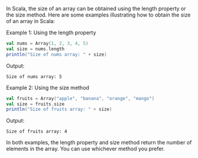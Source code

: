 In Scala, the size of an array can be obtained using the length property or the size method. Here are some examples illustrating how to obtain the size of an array in Scala:

Example 1: Using the length property

```scala
val nums = Array(1, 2, 3, 4, 5)
val size = nums.length
println("Size of nums array: " + size)
```

Output:
```
Size of nums array: 5
```

Example 2: Using the size method

```scala
val fruits = Array("apple", "banana", "orange", "mango")
val size = fruits.size
println("Size of fruits array: " + size)
```

Output:
```
Size of fruits array: 4
```

In both examples, the length property and size method return the number of elements in the array. You can use whichever method you prefer.